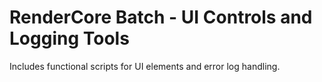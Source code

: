 # RenderCore Batch - UI Controls and Logging Tools

Includes functional scripts for UI elements and error log handling.